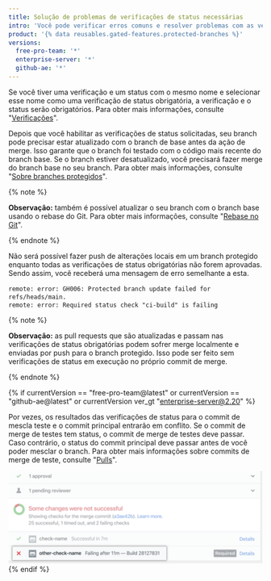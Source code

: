 ```yaml
---
title: Solução de problemas de verificações de status necessárias
intro: 'Você pode verificar erros comuns e resolver problemas com as verificações de status necessárias.'
product: '{% data reusables.gated-features.protected-branches %}'
versions:
  free-pro-team: '*'
  enterprise-server: '*'
  github-ae: '*'
---
```


Se você tiver uma verificação e um status com o mesmo nome e selecionar esse nome como uma verificação de status obrigatória, a verificação e o status serão obrigatórios. Para obter mais informações, consulte "[Verificações](/rest/reference/checks)".

Depois que você habilitar as verificações de status solicitadas, seu branch pode precisar estar atualizado com o branch de base antes da ação de merge. Isso garante que o branch foi testado com o código mais recente do branch base. Se o branch estiver desatualizado, você precisará fazer merge do branch base no seu branch. Para obter mais informações, consulte "[Sobre branches protegidos](/github/administering-a-repository/about-protected-branches#require-status-checks-before-merging)".

{% note %}

**Observação:** também é possível atualizar o seu branch com o branch base usando o rebase do Git. Para obter mais informações, consulte "[Rebase no Git](/github/using-git/about-git-rebase)".

{% endnote %}

Não será possível fazer push de alterações locais em um branch protegido enquanto todas as verificações de status obrigatórias não forem aprovadas. Sendo assim, você receberá uma mensagem de erro semelhante a esta.

```shell
remote: error: GH006: Protected branch update failed for refs/heads/main.
remote: error: Required status check "ci-build" is failing
```
{% note %}

**Observação:** as pull requests que são atualizadas e passam nas verificações de status obrigatórias podem sofrer merge localmente e enviadas por push para o branch protegido. Isso pode ser feito sem verificações de status em execução no próprio commit de merge.

{% endnote %}

{% if currentVersion == "free-pro-team@latest" or currentVersion == "github-ae@latest" or currentVersion ver_gt "enterprise-server@2.20" %}

Por vezes, os resultados das verificações de status para o commit de mescla teste e o commit principal entrarão em conflito. Se o commit de merge de testes tem status, o commit de merge de testes deve passar. Caso contrário, o status do commit principal deve passar antes de você poder mesclar o branch. Para obter mais informações sobre commits de merge de teste, consulte "[Pulls](/rest/reference/pulls#get-a-pull-request)".

![Branch com commits de mescla conflitantes](/assets/images/help/repository/req-status-check-conflicting-merge-commits.png)
{% endif %}
